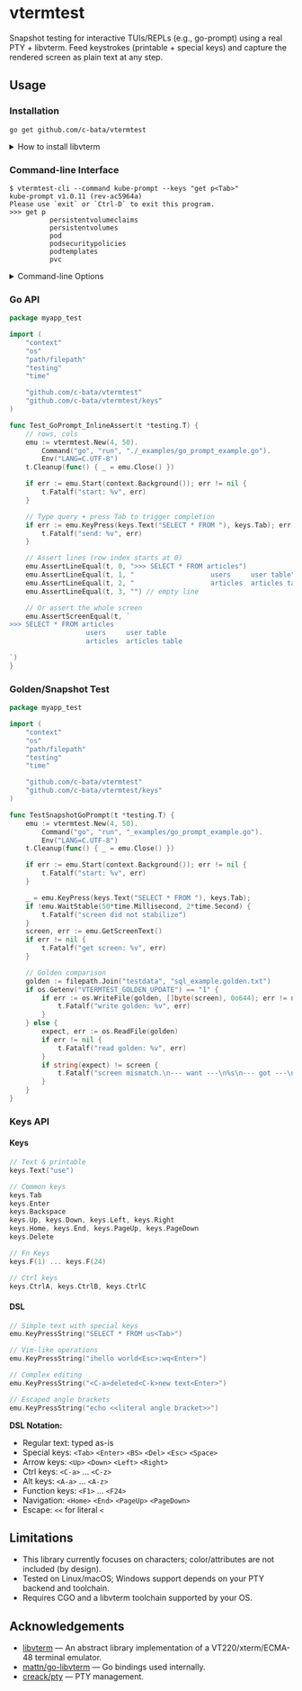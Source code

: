 # vtermtest

Snapshot testing for interactive TUIs/REPLs (e.g., go-prompt) using a real PTY + libvterm.
Feed keystrokes (printable + special keys) and capture the rendered screen as plain text at any step.

## Usage

### Installation

```
go get github.com/c-bata/vtermtest
```

<details>
<summary>How to install libvterm</summary>

```
$ brew install libvterm
or
$ apt install libvterm-dev
```

</details>

### Command-line Interface

```
$ vtermtest-cli --command kube-prompt --keys "get p<Tab>"
kube-prompt v1.0.11 (rev-ac5964a)
Please use `exit` or `Ctrl-D` to exit this program.
>>> get p
          persistentvolumeclaims
          persistentvolumes
          pod
          podsecuritypolicies
          podtemplates
          pvc
```

<details>
<summary>Command-line Options</summary>

```
$ vtermtest-cli --help
vtermtest-cli - Terminal emulator testing tool

USAGE:
    vtermtest-cli --command "COMMAND" [OPTIONS]

OPTIONS:
    --command STRING    Command to execute (required)
    --keys STRING       Key sequence in DSL format
    --rows INT          Terminal rows (default: 24)
    --cols INT          Terminal columns (default: 80)
    --output FILE       Output file (default: stdout)
    --timeout DURATION  Total timeout for command execution (default: 30s)
    --stable-duration DURATION  Duration screen must remain unchanged (default: 200ms)
    --stable-timeout DURATION   Timeout for screen stabilization (default: 10s)
    --env STRING        Environment variables (KEY=VALUE,...)
    --dir STRING        Working directory
    --delimiter STRING  DSL tag delimiters (default: "<>")

KEY DSL:
    Text: hello world
    Keys: <Tab> <Enter> <BS> <Del> <Esc> <Space> <Up> <Down> <Left> <Right>
    Ctrl: <C-a> ... <C-z>  Alt: <A-a> ... <A-z>  Fn: <F1> ... <F24>
    Nav: <Home> <End> <PageUp> <PageDown>
    Wait: <WaitStable> <WaitFor text>
    Escape: << (literal <)
```

</details>

### Go API

```go
package myapp_test

import (
	"context"
	"os"
	"path/filepath"
	"testing"
	"time"

	"github.com/c-bata/vtermtest"
	"github.com/c-bata/vtermtest/keys"
)

func Test_GoPrompt_InlineAssert(t *testing.T) {
	// rows, cols
	emu := vtermtest.New(4, 50).
		Command("go", "run", "./_examples/go_prompt_example.go").
		Env("LANG=C.UTF-8")
	t.Cleanup(func() { _ = emu.Close() })

	if err := emu.Start(context.Background()); err != nil {
		t.Fatalf("start: %v", err)
	}

	// Type query + press Tab to trigger completion
	if err := emu.KeyPress(keys.Text("SELECT * FROM "), keys.Tab); err != nil {
		t.Fatalf("send: %v", err)
	}

	// Assert lines (row index starts at 0)
	emu.AssertLineEqual(t, 0, ">>> SELECT * FROM articles")
	emu.AssertLineEqual(t, 1, "                   users     user table")
	emu.AssertLineEqual(t, 2, "                   articles  articles table")
	emu.AssertLineEqual(t, 3, "") // empty line

	// Or assert the whole screen
	emu.AssertScreenEqual(t, `
>>> SELECT * FROM articles
                   users     user table
                   articles  articles table

`)
}
```

### Golden/Snapshot Test

```go
package myapp_test

import (
	"context"
	"os"
	"path/filepath"
	"testing"
	"time"

	"github.com/c-bata/vtermtest"
	"github.com/c-bata/vtermtest/keys"
)

func TestSnapshotGoPrompt(t *testing.T) {
	emu := vtermtest.New(4, 50).
		Command("go", "run", "_examples/go_prompt_example.go").
		Env("LANG=C.UTF-8")
	t.Cleanup(func() { _ = emu.Close() })

	if err := emu.Start(context.Background()); err != nil {
		t.Fatalf("start: %v", err)
	}

	_ = emu.KeyPress(keys.Text("SELECT * FROM "), keys.Tab);
	if !emu.WaitStable(50*time.Millisecond, 2*time.Second) {
		t.Fatalf("screen did not stabilize")
	}
	screen, err := emu.GetScreenText()
	if err != nil {
		t.Fatalf("get screen: %v", err)
	}

	// Golden comparison
	golden := filepath.Join("testdata", "sql_example.golden.txt")
	if os.Getenv("VTERMTEST_GOLDEN_UPDATE") == "1" {
		if err := os.WriteFile(golden, []byte(screen), 0o644); err != nil {
			t.Fatalf("write golden: %v", err)
		}
	} else {
		expect, err := os.ReadFile(golden)
		if err != nil {
			t.Fatalf("read golden: %v", err)
		}
		if string(expect) != screen {
			t.Fatalf("screen mismatch.\n--- want ---\n%s\n--- got ---\n%s", expect, screen)
		}
	}
}
```

### Keys API

#### Keys

```go
// Text & printable
keys.Text("use")

// Common keys
keys.Tab
keys.Enter
keys.Backspace
keys.Up, keys.Down, keys.Left, keys.Right
keys.Home, keys.End, keys.PageUp, keys.PageDown
keys.Delete

// Fn Keys
keys.F(1) ... keys.F(24)

// Ctrl keys
keys.CtrlA, keys.CtrlB, keys.CtrlC
```

#### DSL

```go
// Simple text with special keys
emu.KeyPressString("SELECT * FROM us<Tab>")

// Vim-like operations
emu.KeyPressString("ihello world<Esc>:wq<Enter>")

// Complex editing
emu.KeyPressString("<C-a>deleted<C-k>new text<Enter>")

// Escaped angle brackets
emu.KeyPressString("echo <<literal angle bracket>>")
```

**DSL Notation:**
- Regular text: typed as-is
- Special keys: `<Tab>` `<Enter>` `<BS>` `<Del>` `<Esc>` `<Space>`
- Arrow keys: `<Up>` `<Down>` `<Left>` `<Right>`
- Ctrl keys: `<C-a>` ... `<C-z>`
- Alt keys: `<A-a>` ... `<A-z>`
- Function keys: `<F1>` ... `<F24>`
- Navigation: `<Home>` `<End>` `<PageUp>` `<PageDown>`
- Escape: `<<` for literal `<`

## Limitations

- This library currently focuses on characters; color/attributes are not included (by design).
- Tested on Linux/macOS; Windows support depends on your PTY backend and toolchain.
- Requires CGO and a libvterm toolchain supported by your OS.

## Acknowledgements

- [libvterm](https://www.leonerd.org.uk/code/libvterm/) — An abstract library implementation of a VT220/xterm/ECMA-48 terminal emulator.
- [mattn/go-libvterm](https://github.com/mattn/go-libvterm) — Go bindings used internally.
- [creack/pty](https://github.com/creack/pty) — PTY management.
